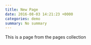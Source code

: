 ```yaml
---
title: New Page
date: 2016-08-03 14:21:23 +0000
categories: demo
summary: No summary
---
```

This is a page from the pages collection